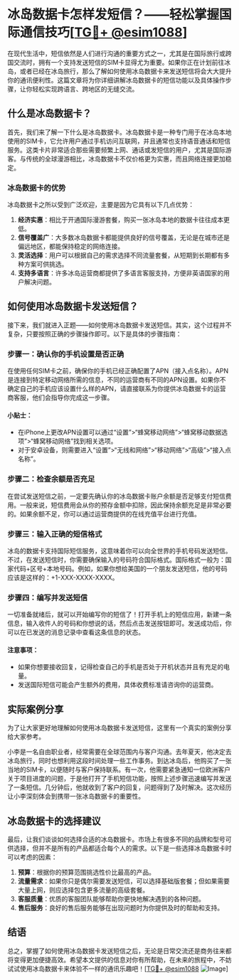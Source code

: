 # 冰岛数据卡怎样发短信？——轻松掌握国际通信技巧[[TG💪+ @esim1088](https://t.me/s/esim1088)]

在现代生活中，短信依然是人们进行沟通的重要方式之一，尤其是在国际旅行或跨国交流时，拥有一个支持发送短信的SIM卡显得尤为重要。如果你正在计划前往冰岛，或者已经在冰岛旅行，那么了解如何使用冰岛数据卡来发送短信将会大大提升你的通讯便利性。这篇文章将为你详细讲解冰岛数据卡的短信功能以及具体操作步骤，让你轻松实现跨语言、跨地区的无缝交流。

## 什么是冰岛数据卡？

首先，我们来了解一下什么是冰岛数据卡。冰岛数据卡是一种专门用于在冰岛本地使用的SIM卡，它允许用户通过手机访问互联网，并且通常也支持语音通话和短信服务。这类卡片非常适合那些需要频繁上网、通话或发短信的用户，尤其是国际游客。与传统的全球漫游相比，冰岛数据卡不仅价格更为实惠，而且网络连接更加稳定。

### 冰岛数据卡的优势

冰岛数据卡之所以受到广泛欢迎，主要是因为它具有以下几点优势：

1. **经济实惠**：相比于开通国际漫游套餐，购买一张冰岛本地的数据卡往往成本更低。
2. **信号覆盖广**：大多数冰岛数据卡都能提供良好的信号覆盖，无论是在城市还是偏远地区，都能保持稳定的网络连接。
3. **灵活选择**：用户可以根据自己的需求选择不同流量套餐，从短期到长期都有多种方案可供挑选。
4. **支持多语言**：许多冰岛运营商都提供了多语言客服支持，方便非英语国家的用户解决问题。

## 如何使用冰岛数据卡发送短信？

接下来，我们就进入正题——如何使用冰岛数据卡发送短信。其实，这个过程并不复杂，只要按照正确的步骤操作即可。以下是具体的步骤指南：

### 步骤一：确认你的手机设置是否正确

在使用任何SIM卡之前，确保你的手机已经正确配置了APN（接入点名称）。APN是连接到特定移动网络所需的信息，不同的运营商有不同的APN设置。如果你不确定自己的手机应该设置什么样的APN，请直接联系为你提供冰岛数据卡的运营商客服，他们会指导你完成这一步骤。

#### 小贴士：
- 在iPhone上更改APN设置可以通过“设置”>“蜂窝移动网络”>“蜂窝移动数据选项”>“蜂窝移动网络”找到相关选项。
- 对于安卓设备，则需要进入“设置”>“无线和网络”>“移动网络”>“高级”>“接入点名称”。

### 步骤二：检查余额是否充足

在尝试发送短信之前，一定要先确认你的冰岛数据卡账户余额是否足够支付短信费用。一般来说，短信费用会从你的预存金额中扣除，因此保持余额充足是非常必要的。如果余额不足，你可以通过运营商提供的在线充值平台进行充值。

### 步骤三：输入正确的短信格式

冰岛的数据卡支持国际短信服务，这意味着你可以向全世界的手机号码发送短信。不过，在发送短信时，你需要确保输入的号码符合国际格式。国际格式一般为：国家代码+区号+本地号码。例如，如果你想给美国的一个朋友发送短信，他的号码应该是这样的：+1-XXX-XXXX-XXXX。

### 步骤四：编写并发送短信

一切准备就绪后，就可以开始编写你的短信了！打开手机上的短信应用，新建一条信息，输入收件人的号码和你想说的话，然后点击发送按钮即可。发送成功后，你可以在已发送的消息记录中查看这条信息的状态。

#### 注意事项：
- 如果你想要接收回复，记得检查自己的手机是否处于开机状态并且有充足的电量。
- 发送国际短信可能会产生额外的费用，具体收费标准请咨询你的运营商。

## 实际案例分享

为了让大家更好地理解如何使用冰岛数据卡发送短信，这里有一个真实的案例分享给大家参考。

小李是一名自由职业者，经常需要在全球范围内与客户沟通。去年夏天，他决定去冰岛旅行，同时也想利用这段时间处理一些工作事务。到达冰岛后，他购买了一张当地的SIM卡，以便随时与客户保持联系。有一次，他需要紧急通知一位欧洲客户关于项目进度的问题，于是他打开了手机短信功能，按照上述步骤迅速编写并发送了一条短信。几分钟后，他就收到了客户的回复，问题得到了及时解决。这次经历让小李深刻体会到携带一张冰岛数据卡的重要性。

## 冰岛数据卡的选择建议

最后，让我们谈谈如何选择合适的冰岛数据卡。市场上有很多不同的品牌和型号可供选择，但并不是所有的产品都适合每个人的需求。以下是一些选择冰岛数据卡时可以考虑的因素：

1. **预算**：根据你的预算范围挑选性价比最高的产品。
2. **流量需求**：如果你只是偶尔需要发送短信，可以选择基础版套餐；但如果需要大量上网，则应选择包含更多流量的高级套餐。
3. **客服质量**：优质的客服团队能够帮助你更快地解决遇到的各种问题。
4. **售后服务**：良好的售后服务能够在出现问题时为你提供及时的帮助和支持。

## 结语

总之，掌握了如何使用冰岛数据卡发送短信之后，无论是日常交流还是商务往来都将变得更加便捷高效。希望本文提供的信息对你有所帮助，在未来的旅程中，不妨试试使用冰岛数据卡来体验不一样的通讯乐趣吧！[[TG💪+ @esim1088](https://t.me/s/esim1088) ![Image](https://i.postimg.cc/4NQfJmqS/Snipaste-2025-05-13-00-14-12.png)]